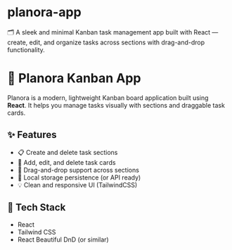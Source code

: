 # planora-app
🗂️ A sleek and minimal Kanban task management app built with React — create, edit, and organize tasks across sections with drag-and-drop functionality.

# 🧩 Planora Kanban App

Planora is a modern, lightweight Kanban board application built using **React**. It helps you manage tasks visually with sections and draggable task cards.

## ✨ Features
- 📋 Create and delete task sections
- 📝 Add, edit, and delete task cards
- 🔄 Drag-and-drop support across sections
- 💾 Local storage persistence (or API ready)
- 💡 Clean and responsive UI (TailwindCSS)

## 🚀 Tech Stack
- React
- Tailwind CSS
- React Beautiful DnD (or similar)

